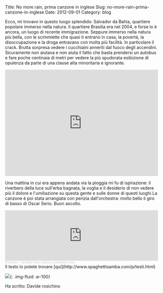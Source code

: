 Title: No more rain, prima canzone in inglese
Slug: no-more-rain-prima-canzone-in-inglese
Date: 2012-09-01
Category: blog

Ecco, mi trovavo in questo luogo splendido: Salvador da Bahia, quartiere popolare immerso nella natura. Il quartiere Brasilia era nel 2004, e forse lo è ancora, un luogo di recente immigrazione. Seppure immerso nella natura più bella, con le scimmiette che quasi ti entrano in casa, la povertà, la disoccupazione e la droga entravano con molta più facilità. In particolare il crack. Brutta sorpresa vedere i cucchiaini anneriti dal fuoco degli accendini. Sicuramente non aiutava e non aiuta il fatto che basta prendersi un autobus e fare poche centinaia di metri per vedere la più spudorata esibizione di opulenza da parte di una classe alta minoritaria e ignorante.


<iframe frameborder="0" width="100%" height="350" marginheight="0" marginwidth="0" scrolling="no" src="https://maps.google.it/maps?f=q&amp;source=s_q&amp;hl=it&amp;geocode=&amp;q=Salvador+-+Bahia,+rua+brasilia&amp;aq=&amp;sll=-12.938236,-38.354586&amp;sspn=0.00155,0.002832&amp;t=h&amp;ie=UTF8&amp;hq=&amp;hnear=R.+Bras%C3%ADlia+-+Itapu%C3%A3,+Salvador+-+Bahia,+41630-330,+Brasile&amp;z=14&amp;ll=-12.937451,-38.354702&amp;output=embed" width="425"></iframe>


Una mattina in cui era appena andata via la pioggia mi fu di ispirazione: il riverbero della luce sull'erba bagnata, la voglia e il desiderio di non vedere più il dolore e l'umiliazione su questa gente e sulle donne di questi luoghi.La canzone è poi stata arrangiata con perizia dall'orchestra: molto bello il giro di basso di Oscar Serio. Buon ascolto.
<iframe width="100%" height="166" scrolling="no" frameborder="no" allow="autoplay" src="https://w.soundcloud.com/player/?url=https%3A//api.soundcloud.com/tracks/58329213&color=ff5500"></iframe><div style="font-size: 10px; color: #cccccc;line-break: anywhere;word-break: normal;overflow: hidden;white-space: nowrap;text-overflow: ellipsis; font-family: Interstate,Lucida Grande,Lucida Sans Unicode,Lucida Sans,Garuda,Verdana,Tahoma,sans-serif;font-weight: 100;"><a href="https://soundcloud.com/davide-erdas" title="Rosichino" target="_blank" style="color: #cccccc; text-decoration: none;">Rosichino</a> · <a href="https://soundcloud.com/davide-erdas/no-more-rain" title="No More Rain (vamos a cambiarlo todo)" target="_blank" style="color: #cccccc; text-decoration: none;">No More Rain (vamos a cambiarlo todo)</a></div>
Il testo lo potete trovare [qui](http://www.spaghettisamba.com/p/testi.html)

![](/images/fetched_images/socrates.jpeg){: .img-fluid .w-100}


Ha scritto: Davide rosichino
